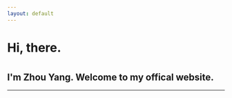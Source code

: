 ```yaml
---
layout: default
---
```


# Hi, there. 
# <script language="javaScript"> 
now = new Date(),hour = now.getHours() 
if(hour < 6){document.write("Good Midnight!")} 
else if (hour < 12){document.write("Good Morning!")} 
else if (hour < 14){document.write("Good Noon!")} 
else if (hour < 17){document.write("Good Afternoon!")} 
else if (hour < 19){document.write("Good Evening!")} 
else if (hour < 22){document.write("Good Night!")} 
else {document.write("Good Night!")} 
</script>

## I'm Zhou Yang. Welcome to my offical website.

***



